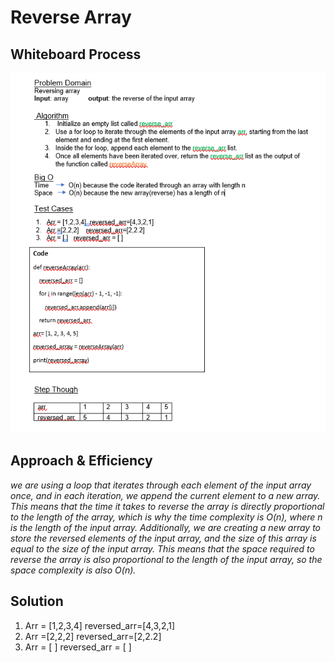 # Reverse Array

## Whiteboard Process

![Whiteboard](./white.PNG)


## Approach & Efficiency
*we are using a loop that iterates through each element of the input array once, and in each iteration, we append the current element to a new array. This means that the time it takes to reverse the array is directly proportional to the length of the array, which is why the time complexity is O(n), where n is the length of the input array.
Additionally, we are creating a new array to store the reversed elements of the input array, and the size of this array is equal to the size of the input array. This means that the space required to reverse the array is also proportional to the length of the input array, so the space complexity is also O(n).*


## Solution
1.	Arr = [1,2,3,4]  reversed_arr=[4,3,2,1]
2.	Arr =[2,2,2]    reversed_arr=[2,2.2]
3.	Arr = [ ]   reversed_arr = [ ] 
